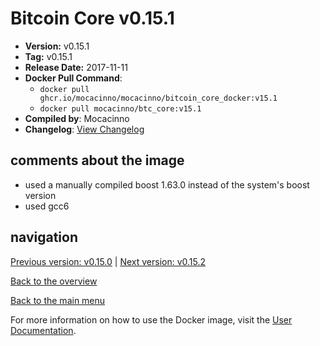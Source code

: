 # Bitcoin Core v0.15.1

- **Version:** v0.15.1
- **Tag:** v0.15.1
- **Release Date:** 2017-11-11
- **Docker Pull Command**:
  - `docker pull ghcr.io/mocacinno/mocacinno/bitcoin_core_docker:v15.1`
  - `docker pull mocacinno/btc_core:v15.1`
- **Compiled by**: Mocacinno
- **Changelog**: [View Changelog](https://github.com/bitcoin/bitcoin/blob/v0.15.1/doc/release-notes.md)

## comments about the image

- used a manually compiled boost 1.63.0 instead of the system's boost version
- used gcc6

## navigation

[Previous version: v0.15.0](./v15.0.md) | [Next version: v0.15.2](./v15.2.md)

[Back to the overview](./Readme.md)

[Back to the main menu](../Readme.md)

For more information on how to use the Docker image, visit the [User Documentation](../userdocs/Readme.md).

<!-- Google tag (gtag.js) -->
<script async src="https://www.googletagmanager.com/gtag/js?id=G-BPC6NC6FF9"></script>
<script>
  window.dataLayer = window.dataLayer || [];
  function gtag(){dataLayer.push(arguments);}
  gtag('js', new Date());

  gtag('config', 'G-BPC6NC6FF9');
</script>
